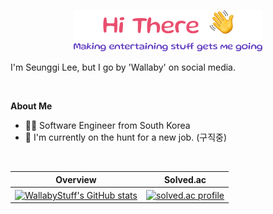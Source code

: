 <p align="center"><img width="60%" alt="Hi there" src="./images/greeting.png" /></a></p>

I'm Seunggi Lee, but I go by 'Wallaby' on social media.

<br>

**About Me**

- 🧑‍💻 Software Engineer from South Korea
- 👀 I'm currently on the hunt for a new job. (구직중)

<br>

| Overview | Solved.ac |
| :------: | :-------: |
| <a href="https://github.com/WallabyStuff"><img align="center" src="https://github-readme-stats.vercel.app/api?username=WallabyStuff&show_icons=true&theme=outrun" alt="WallabyStuff's GitHub stats" style="height: 150px;" /></a> | <a href="https://solved.ac/sunneybob"><img align="center" src="http://mazassumnida.wtf/api/v2/generate_badge?boj=sunneybob" alt="solved.ac profile" style="height: 150px;" /></a> |

